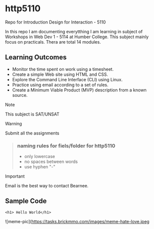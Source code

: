 # http5110
Repo for Introduction Design for Interaction - 5110

In this repo I am documenting everytthing I am learning in subject of Workshops in Web Dev 1 - 5114 at Humber College. This subject mainly focus on practicals. Thera are total 14 modules.

## Learning Outcomes 
- Monitor the time spent on work using a timesheet.
- Create a simple Web site using HTML and CSS.
- Explore the Command Line Interface (CLI) using Linux.
- Practice using email according to a set of rules.
- Create a Minimum Viable Product (MVP) description from a known source.

> [!Note]
This subject is SAT/UNSAT

> [!Warning]
Submit all the assignments
> ### naming rules for fiels/folder for http5110
> - only lowercase
> - no spaces between words
> - use hyphen "-"


> [!Important]
Email is the best way to contact Bearnee.

## Sample Code

`<h1> Hello World</h1>`

![meme-pic](https://tasks.brickmmo.com/images/meme-hate-love.jpeg
